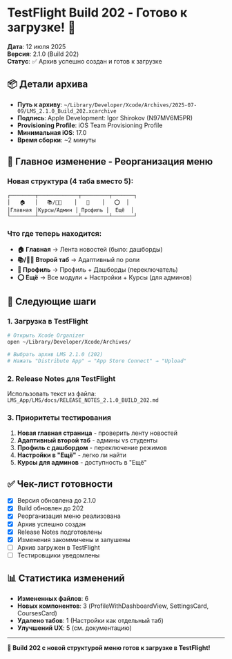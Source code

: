 # TestFlight Build 202 - Готово к загрузке! 🚀

**Дата**: 12 июля 2025  
**Версия**: 2.1.0 (Build 202)  
**Статус**: ✅ Архив успешно создан и готов к загрузке

## 📦 Детали архива

- **Путь к архиву**: `~/Library/Developer/Xcode/Archives/2025-07-09/LMS_2.1.0_Build_202.xcarchive`
- **Подпись**: Apple Development: Igor Shirokov (N97MV6M5PR)
- **Provisioning Profile**: iOS Team Provisioning Profile
- **Минимальная iOS**: 17.0
- **Время сборки**: ~2 минуты

## 🔄 Главное изменение - Реорганизация меню

### Новая структура (4 таба вместо 5):

```
┌────────┬─────────────┬─────────┬───────┐
│   🏠   │   📚/👨‍💼    │   👤    │   ⭕  │
│Главная │Курсы/Админ │ Профиль │  Ещё  │
└────────┴─────────────┴─────────┴───────┘
```

### Что где теперь находится:
- **🏠 Главная** → Лента новостей (было: дашборды)
- **📚/👨‍💼 Второй таб** → Адаптивный по роли
- **👤 Профиль** → Профиль + Дашборды (переключатель)
- **⭕ Ещё** → Все модули + Настройки + Курсы (для админов)

## 🚀 Следующие шаги

### 1. Загрузка в TestFlight
```bash
# Открыть Xcode Organizer
open ~/Library/Developer/Xcode/Archives/

# Выбрать архив LMS 2.1.0 (202)
# Нажать "Distribute App" → "App Store Connect" → "Upload"
```

### 2. Release Notes для TestFlight
Использовать текст из файла: `LMS_App/LMS/docs/RELEASE_NOTES_2.1.0_BUILD_202.md`

### 3. Приоритеты тестирования
1. **Новая главная страница** - проверить ленту новостей
2. **Адаптивный второй таб** - админы vs студенты
3. **Профиль с дашбордом** - переключение режимов
4. **Настройки в "Ещё"** - легко ли найти
5. **Курсы для админов** - доступность в "Ещё"

## ✅ Чек-лист готовности

- [x] Версия обновлена до 2.1.0
- [x] Build обновлен до 202
- [x] Реорганизация меню реализована
- [x] Архив успешно создан
- [x] Release Notes подготовлены
- [x] Изменения закоммичены и запушены
- [ ] Архив загружен в TestFlight
- [ ] Тестировщики уведомлены

## 📊 Статистика изменений

- **Измененных файлов**: 6
- **Новых компонентов**: 3 (ProfileWithDashboardView, SettingsCard, CoursesCard)
- **Удалено табов**: 1 (Настройки как отдельный таб)
- **Улучшений UX**: 5 (см. документацию)

---

**🎉 Build 202 с новой структурой меню готов к загрузке в TestFlight!** 